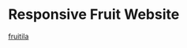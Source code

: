 # Responsive Fruit Website

<a href="https://html-preview.github.io/?url=https://github.com/thenaserov/responsive-fruit-website/blob/main/responsive-fruit-website/index.html" target="_blank">fruitila</a>
